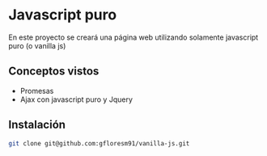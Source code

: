 # Javascript puro

En este proyecto se creará una página web utilizando solamente javascript puro (o vanilla js)

## Conceptos vistos

- Promesas
- Ajax con javascript puro y Jquery

## Instalación

```bash
git clone git@github.com:gfloresm91/vanilla-js.git
```